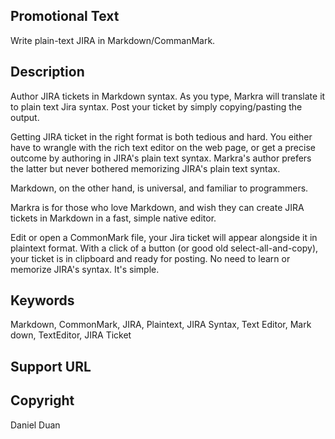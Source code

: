 ## Promotional Text
Write plain-text JIRA in Markdown/CommanMark.

## Description

Author JIRA tickets in Markdown syntax. As you type, Markra will translate it to plain text Jira syntax. Post your ticket by simply copying/pasting the output.

Getting JIRA ticket in the right format is both tedious and hard. You either have to wrangle with the rich text editor on the web page, or get a precise outcome by authoring in JIRA's plain text syntax. Markra's author prefers the latter but never bothered memorizing JIRA's plain text syntax.

Markdown, on the other hand, is universal, and familiar to programmers.

Markra is for those who love Markdown, and wish they can create JIRA tickets in Markdown in a fast, simple native editor.

Edit or open a CommonMark file, your Jira ticket will appear alongside it in plaintext format. With a click of a button (or good old select-all-and-copy), your ticket is in clipboard and ready for posting. No need to learn or memorize JIRA's syntax. It's simple.



## Keywords
Markdown, CommonMark, JIRA, Plaintext, JIRA Syntax, Text Editor, Mark down, TextEditor, JIRA Ticket

## Support URL


## Copyright
Daniel Duan
